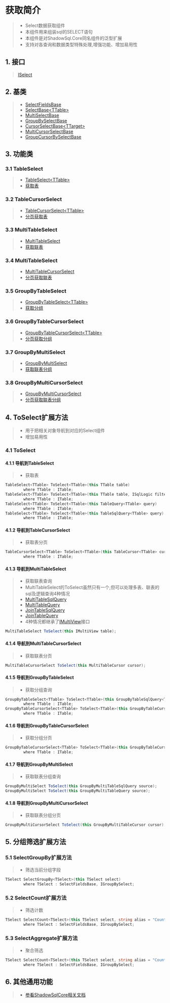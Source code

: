 # 获取简介
>* Select数据获取组件
>* 本组件用来组装sql的SELECT语句
>* 本组件是对ShadowSql.Core同名组件的泛型扩展
>* 支持对各查询和数据类型特殊处理,增强功能、增加易用性

## 1. 接口
>[ISelect](xref:ShadowSql.Select.ISelect)

## 2. 基类
>* [SelectFieldsBase](xref:ShadowSql.SelectFields.SelectFieldsBase)
>* [SelectBase\<TTable\>](xref:ShadowSql.Select.SelectBase%601)
>* [MultiSelectBase](xref:ShadowSql.Select.MultiSelectBase)
>* [GroupBySelectBase](xref:ShadowSql.Select.GroupBySelectBase)
>* [CursorSelectBase\<TTarget\>](xref:ShadowSql.CursorSelect.CursorSelectBase%601)
>* [MultiCursorSelectBase](xref:ShadowSql.CursorSelect.MultiCursorSelectBase)
>* [GroupCursorBySelectBase](xref:ShadowSql.CursorSelect.GroupCursorBySelectBase)

## 3. 功能类
### 3.1 TableSelect
>* [TableSelect\<TTable\>](xref:ShadowSql.Select.TableSelect%601)
>* [获取表](./table.md)

### 3.2 TableCursorSelect
>* [TableCursorSelect\<TTable\>](xref:ShadowSql.CursorSelect.TableCursorSelect%601)
>* [分页获取表](./tablecursor.md)

### 3.3 MultiTableSelect
>* [MultiTableSelect](xref:ShadowSql.Select.MultiTableSelect)
>* [获取联表](./join.md)

### 3.4 MultiTableSelect
>* [MultiTableCursorSelect](xref:ShadowSql.CursorSelect.MultiTableCursorSelect)
>* [分页获取联表](./joincursor.md)

### 3.5 GroupByTableSelect
>* [GroupByTableSelect\<TTable\>](xref:ShadowSql.Select.GroupByTableSelect%601)
>* [获取分组](./groupby.md)

### 3.6 GroupByTableCursorSelect
>* [GroupByTableCursorSelect\<TTable\>](xref:ShadowSql.CursorSelect.GroupByTableCursorSelect%601)
>* [分页获取分组](./groupbycursor.md)

### 3.7 GroupByMultiSelect
>* [GroupByMultiSelect](/api/ShadowSql.Select.GroupByMultiSelect)
>* [获取联表分组](./groupbyjoin.md)

### 3.8 GroupByMultiCursorSelect
>* [GroupByMultiCursorSelect](xref:ShadowSql.CursorSelect.GroupByMultiCursorSelect)
>* [分页获取联表分组](./groupbyjoincursor.md)

## 4. ToSelect扩展方法
>* 用于把相关对象导航到对应的Select组件
>* 增加易用性
### 4.1 ToSelect
#### 4.1.1 导航到TableSelect
>* 获取表
```csharp
TableSelect<TTable> ToSelect<TTable>(this TTable table)
        where TTable : ITable;
TableSelect<TTable> ToSelect<TTable>(this TTable table, ISqlLogic filter)
        where TTable : ITable;
TableSelect<TTable> ToSelect<TTable>(this TableQuery<TTable> query)
        where TTable : ITable;
TableSelect<TTable> ToSelect<TTable>(this TableSqlQuery<TTable> query)
        where TTable : ITable;
```

#### 4.1.2 导航到TableCursorSelect
>* 获取表分页
```csharp
TableCursorSelect<TTable> ToSelect<TTable>(this TableCursor<TTable> cursor)
        where TTable : ITable;
```

#### 4.1.3 导航到MultiTableSelect
>* 获取联表查询
>* MultiTableSelect的ToSelect虽然只有一个,但可以处理多表、联表的sql及逻辑查询4种情况
>* [MultiTableSqlQuery](xref:ShadowSql.Join.MultiTableSqlQuery)
>* [MultiTableQuery](xref:ShadowSql.Join.MultiTableQuery)
>* [JoinTableSqlQuery](xref:ShadowSql.Join.JoinTableSqlQuery)
>* [JoinTableQuery](xref:ShadowSql.Join.JoinTableQuery)
>* 4种情况都继承了[IMultiView](xref:ShadowSql.Identifiers.IMultiView)接口
```csharp
MultiTableSelect ToSelect(this IMultiView table);
```

#### 4.1.4 导航到MultiTableCursorSelect
>* 获取联表分页
```csharp
MultiTableCursorSelect ToSelect(this MultiTableCursor cursor);
```

#### 4.1.5 导航到GroupByTableSelect
>* 获取分组查询
```csharp
GroupByTableSelect<TTable> ToSelect<TTable>(this GroupByTableSqlQuery<TTable> source)
        where TTable : ITable;
GroupByTableCursorSelect<TTable> ToSelect<TTable>(this GroupByTableCursor<TTable> cursor)
        where TTable : ITable;
```

#### 4.1.6 导航到GroupByTableCursorSelect
>* 获取分组分页
```csharp
GroupByTableCursorSelect<TTable> ToSelect<TTable>(this GroupByTableCursor<TTable> cursor)
        where TTable : ITable;
```

#### 4.1.7 导航到GroupByMultiSelect
>* 获取联表分组查询
```csharp
GroupByMultiSelect ToSelect(this GroupByMultiTableSqlQuery source);
GroupByMultiSelect ToSelect(this GroupByMultiTableQuery source);
```
#### 4.1.8 导航到GroupByMultiCursorSelect
>* 获取联表分组分页
```csharp
GroupByMultiCursorSelect ToSelect(this GroupByMultiTableCursor cursor);
```

## 5. 分组筛选扩展方法
### 5.1 SelectGroupBy扩展方法
>* 筛选当前分组字段
```csharp
TSelect SelectGroupBy<TSelect>(this TSelect select)
        where TSelect : SelectFieldsBase, IGroupBySelect;
```

### 5.2 SelectCount扩展方法
>* 筛选计数
```csharp
TSelect SelectCount<TSelect>(this TSelect select, string alias = "Count")
        where TSelect : SelectFieldsBase, IGroupBySelect;
```

### 5.3 SelectAggregate扩展方法
>* 聚合筛选
```csharp
TSelect SelectCount<TSelect>(this TSelect select, string alias = "Count")
        where TSelect : SelectFieldsBase, IGroupBySelect;
```

## 6. 其他通用功能
>* [参看ShadowSqlCore相关文档](../../shadowcore/select/index.md)
